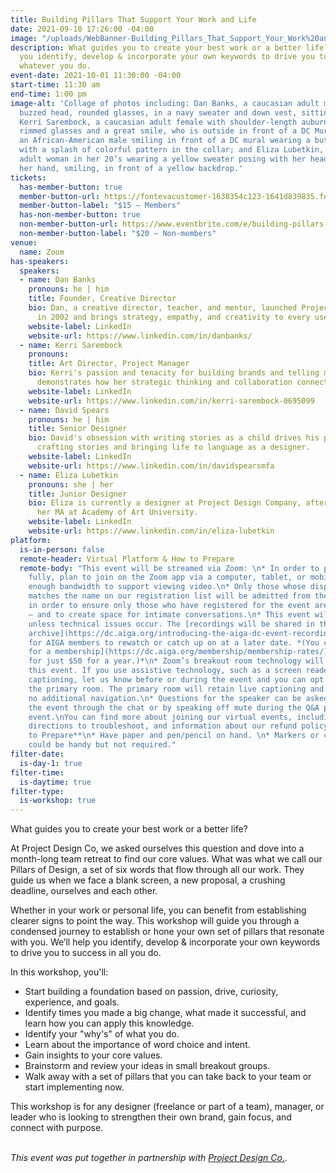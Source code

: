 ```yaml
---
title: Building Pillars That Support Your Work and Life
date: 2021-09-10 17:26:00 -04:00
image: "/uploads/WebBanner-Building_Pillars_That_Support_Your_Work%20and_Life.jpg"
description: What guides you to create your best work or a better life?  We’ll help
  you identify, develop & incorporate your own keywords to drive you to success in
  whatever you do.
event-date: 2021-10-01 11:30:00 -04:00
start-time: 11:30 am
end-time: 1:00 pm
image-alt: 'Collage of photos including: Dan Banks, a caucasian adult male with a
  buzzed head, rounded glasses, in a navy sweater and down vest, sitting outside;
  Kerri Sarembock, a caucasian adult female with shoulder-length auburn hair, red
  rimmed glasses and a great smile, who is outside in front of a DC Mural; David Spears,
  an African-American male smiling in front of a DC mural wearing a button-up shirt
  with a splash of colorful pattern in the collar; and Eliza Lubetkin, a caucasian
  adult woman in her 20’s wearing a yellow sweater posing with her head resting on
  her hand, smiling, in front of a yellow backdrop.'
tickets:
  has-member-button: true
  member-button-url: https://fontevacustomer-1638354c123-1641d839835.force.com/services/oauth2/authorize?client_id=3MVG9nthuDc9owbcOq7_07W.HriOQQPWTbMkrpOla.ajDQlTHf4_uby_mhwylcX.mJBU2O2SppTiZMS0J_HJd&response_type=code&redirect_uri=https://ikit.aiga.org/ikit_national_util/ikit-national-util-sso-redirect/&state=https%3A%2F%2Fdc.aiga.org%2Fevent%2Fbuilding-pillars-that-support-your-work-and-life%2F%3Fredirect_source%3Deventbrite_register
  member-button-label: "$15 — Members"
  has-non-member-button: true
  non-member-button-url: https://www.eventbrite.com/e/building-pillars-that-support-your-work-and-life-tickets-170368135680
  non-member-button-label: "$20 — Non-members"
venue:
  name: Zoom
has-speakers:
  speakers:
  - name: Dan Banks
    pronouns: he | him
    title: Founder, Creative Director
    bio: Dan, a creative director, teacher, and mentor, launched Project Design Co
      in 2002 and brings strategy, empathy, and creativity to every user-focused project.
    website-label: LinkedIn
    website-url: https://www.linkedin.com/in/danbanks/
  - name: Kerri Sarembock
    pronouns: 
    title: Art Director, Project Manager
    bio: Kerri's passion and tenacity for building brands and telling meaningful stories
      demonstrates how her strategic thinking and collaboration connects communities.
    website-label: LinkedIn
    website-url: https://www.linkedin.com/in/kerri-sarembock-0695099
  - name: David Spears
    pronouns: he | him
    title: Senior Designer
    bio: David's obsession with writing stories as a child drives his passion for
      crafting stories and bringing life to language as a designer.
    website-label: LinkedIn
    website-url: https://www.linkedin.com/in/davidspearsmfa
  - name: Eliza Lubetkin
    pronouns: she | her
    title: Junior Designer
    bio: Eliza is currently a designer at Project Design Company, after completing
      her MA at Academy of Art University.
    website-label: LinkedIn
    website-url: https://www.linkedin.com/in/eliza-lubetkin
platform:
  is-in-person: false
  remote-header: Virtual Platform & How to Prepare
  remote-body: "This event will be streamed via Zoom: \n* In order to participate
    fully, plan to join on the Zoom app via a computer, tablet, or mobile device with
    enough bandwidth to support viewing video.\n* Only those whose display name fully
    matches the name on our registration list will be admitted from the waiting room,
    in order to ensure only those who have registered for the event are able to attend
    — and to create space for intimate conversations.\n* This event will be recorded
    unless technical issues occur. The [recordings will be shared in the AIGA DC recordings
    archive](https://dc.aiga.org/introducing-the-aiga-dc-event-recordings-archive/)
    for AIGA members to rewatch or catch up on at a later date. *(You can [register
    for a membership](https://dc.aiga.org/membership/membership-rates/) on our website
    for just $50 for a year.)*\n* Zoom’s breakout room technology will be used for
    this event. If you use assistive technology, such as a screen reader or need live
    captioning, let us know before or during the event and you can opt to stay in
    the primary room. The primary room will retain live captioning and will require
    no additional navigation.\n* Questions for the speaker can be asked live during
    the event through the chat or by speaking off mute during the Q&A portion of the
    event.\nYou can find more about joining our virtual events, including how to connect,
    directions to troubleshoot, and information about our refund policy, in our [FAQs](https://2020.dcdesignweek.org/faqs/).\n\n**How
    to Prepare**\n* Have paper and pen/pencil on hand. \n* Markers or colored pencils
    could be handy but not required."
filter-date:
  is-day-1: true
filter-time:
  is-daytime: true
filter-type:
  is-workshop: true
---
```


What guides you to create your best work or a better life?  <br>

At Project Design Co, we asked ourselves this question and dove into a month-long team retreat to find our core values. What was what we call our Pillars of Design, a set of six words that flow through all our work. They guide us when we face a blank screen, a new proposal, a crushing deadline, ourselves and each other.  <br>

Whether in your work or personal life, you can benefit from establishing clearer signs to point the way.  This workshop will guide you through a condensed journey to establish or hone your own set of pillars that resonate with you. We’ll help you identify, develop & incorporate your own keywords to drive you to success in all you do.  <br>

In this workshop, you'll:
*  Start building a foundation based on passion, drive, curiosity, experience, and goals. 
* Identify times you made a big change, what made it successful, and learn how you can apply this knowledge. 
* Identify your "why's" of what you do. 
* Learn about the importance of word choice and intent.
* Gain insights to your core values.
* Brainstorm and review your ideas in small breakout groups.
* Walk away with a set of pillars that you can take back to your team or start implementing now.  <br>

This workshop is for any designer (freelance or part of a team), manager, or leader who is looking to strengthen their own brand, gain focus, and connect with purpose.  <br><br> 

*This event was put together in partnership with [Project Design Co.](https://www.projectdesigncompany.com/).*